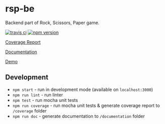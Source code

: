 # rsp-be

Backend part of Rock, Scissors, Paper game.

[![travis ci](https://travis-ci.org/s-kalaus/rsp-be.svg?branch=master)](https://travis-ci.org/s-kalaus/rsp-be) [![npm version](https://badge.fury.io/js/rsp-be.svg)](https://badge.fury.io/js/rsp-be)

[Coverage Report](https://s-kalaus.github.io/rsp-be/coverage/index.html)

[Documentation](https://s-kalaus.github.io/rsp-be/documentation/index.html)

[Demo](https://s-kalaus.github.io/rsp-fe/dist/index.html)

## Development
* `npm start` - run in development mode (available on `localhost:3000`)
* `npm run lint` - run linter
* `npm test` - run mocha unit tests
* `npm run coverage` - run mocha unit tests & generate coverage report to `/coverage` folder
* `npm run doc` - generate documentation to `/documentation` folder
